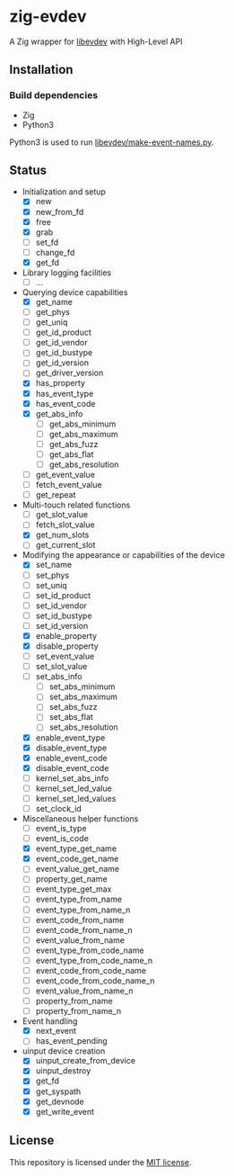# zig-evdev

A Zig wrapper for [libevdev](https://www.freedesktop.org/software/libevdev/doc/latest/) with High-Level API

## Installation

### Build dependencies

- Zig
- Python3

Python3 is used to run [libevdev/make-event-names.py](https://gitlab.freedesktop.org/libevdev/libevdev/-/blob/master/libevdev/make-event-names.py).

## Status

- Initialization and setup
    - [x] new
    - [x] new_from_fd
    - [x] free
    - [x] grab
    - [ ] set_fd
    - [ ] change_fd
    - [x] get_fd
- Library logging facilities
    - [ ] ...
- Querying device capabilities
    - [x] get_name
    - [ ] get_phys
    - [ ] get_uniq
    - [ ] get_id_product
    - [ ] get_id_vendor
    - [ ] get_id_bustype
    - [ ] get_id_version
    - [ ] get_driver_version
    - [x] has_property
    - [x] has_event_type
    - [x] has_event_code
    - [x] get_abs_info
        - [ ] get_abs_minimum
        - [ ] get_abs_maximum
        - [ ] get_abs_fuzz
        - [ ] get_abs_flat
        - [ ] get_abs_resolution
    - [ ] get_event_value
    - [ ] fetch_event_value
    - [ ] get_repeat
- Multi-touch related functions
    - [ ] get_slot_value
    - [ ] fetch_slot_value
    - [x] get_num_slots
    - [ ] get_current_slot
- Modifying the appearance or capabilities of the device
    - [x] set_name
    - [ ] set_phys
    - [ ] set_uniq
    - [ ] set_id_product
    - [ ] set_id_vendor
    - [ ] set_id_bustype
    - [ ] set_id_version
    - [x] enable_property
    - [x] disable_property
    - [ ] set_event_value
    - [ ] set_slot_value
    - [ ] set_abs_info
        - [ ] set_abs_minimum
        - [ ] set_abs_maximum
        - [ ] set_abs_fuzz
        - [ ] set_abs_flat
        - [ ] set_abs_resolution
    - [x] enable_event_type
    - [x] disable_event_type
    - [x] enable_event_code
    - [x] disable_event_code
    - [ ] kernel_set_abs_info
    - [ ] kernel_set_led_value
    - [ ] kernel_set_led_values
    - [ ] set_clock_id
- Miscellaneous helper functions
    - [ ] event_is_type
    - [ ] event_is_code
    - [x] event_type_get_name
    - [x] event_code_get_name
    - [ ] event_value_get_name
    - [ ] property_get_name
    - [ ] event_type_get_max
    - [ ] event_type_from_name
    - [ ] event_type_from_name_n
    - [ ] event_code_from_name
    - [ ] event_code_from_name_n
    - [ ] event_value_from_name
    - [ ] event_type_from_code_name
    - [ ] event_type_from_code_name_n
    - [ ] event_code_from_code_name
    - [ ] event_code_from_code_name_n
    - [ ] event_value_from_name_n
    - [ ] property_from_name
    - [ ] property_from_name_n
- Event handling
    - [x] next_event
    - [ ] has_event_pending
- uinput device creation
    - [x] uinput_create_from_device
    - [x] uinput_destroy
    - [x] get_fd
    - [x] get_syspath
    - [x] get_devnode
    - [x] get_write_event

## License

This repository is licensed under the [MIT license](./LICENSE).
